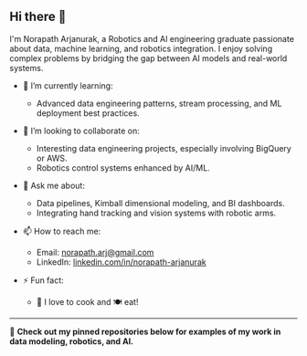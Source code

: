 ## Hi there 👋

I'm Norapath Arjanurak, a Robotics and AI engineering graduate passionate about data, machine learning, and robotics integration. I enjoy solving complex problems by bridging the gap between AI models and real-world systems.

- 🌱 I’m currently learning:
  - Advanced data engineering patterns, stream processing, and ML deployment best practices.

- 👯 I’m looking to collaborate on:
  - Interesting data engineering projects, especially involving BigQuery or AWS.
  - Robotics control systems enhanced by AI/ML.

- 💬 Ask me about:
  - Data pipelines, Kimball dimensional modeling, and BI dashboards.
  - Integrating hand tracking and vision systems with robotic arms.

- 📫 How to reach me:
  - Email: norapath.arj@gmail.com
  - LinkedIn: [linkedin.com/in/norapath-arjanurak](https://www.linkedin.com/in/norapath-arjanurak)

- ⚡ Fun fact:
  - 🍳 I love to cook and 🍽️ eat!

---

🌟 **Check out my pinned repositories below for examples of my work in data modeling, robotics, and AI.**

<!--
**bunchart1368/bunchart1368** is a ✨ _special_ ✨ repository because its `README.md` (this file) appears on your GitHub profile.

Here are some ideas to get you started:

- 🔭 I’m currently working on ...
- 🌱 I’m currently learning ...
- 👯 I’m looking to collaborate on ...
- 🤔 I’m looking for help with ...
- 💬 Ask me about ...
- 📫 How to reach me: ...
- 😄 Pronouns: ...
- ⚡ Fun fact: ...
-->
